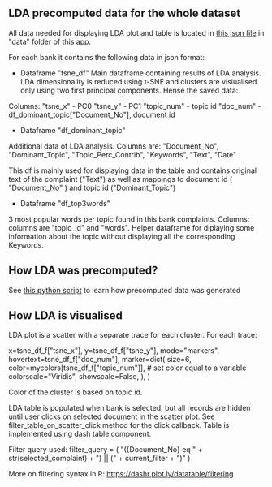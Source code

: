 ## LDA precomputed data for the whole dataset

All data needed for displaying LDA plot and table is located in [this json file](https://github.com/vildly/dash-sample-apps/blob/master/apps/dash-nlp/data/precomputed.json) in "data" folder of this app. 

For each bank it contains the following data in json format:

* Dataframe  "tsne_df" 
Main dataframe containing results of LDA analysis. LDA dimensionality is reduced using t-SNE and clusters are visiualised only using two first principal components. Hense the saved data: 

Columns: 
"tsne_x" - PC0
"tsne_y" - PC1
"topic_num" - topic id
"doc_num" -  df_dominant_topic["Document_No"], document id
                

* Dataframe "df_dominant_topic"

Additional data of LDA analysis. Columns are:
  "Document_No",
  "Dominant_Topic",
  "Topic_Perc_Contrib",
  "Keywords",
  "Text",
  "Date"

This df is mainly used for displaying data in the table and contains original text of the complaint ("Text") as well as mappings to document id (  "Document_No" ) and topic id ("Dominant_Topic")

* Dataframe "df_top3words" 

3 most popular words per topic found in this bank complaints. Columns: 
columns are "topic_id" and "words". Helper dataframe for diplaying some information about the topic
without displaying all the corresponding Keywords. 


## How LDA was precomputed? 
See [this python script](https://github.com/plotly/dash-sample-apps/blob/master/apps/dash-nlp/precomputing.py) to learn how precomputed data was generated 

## How LDA is visualised 
LDA plot is a scatter with a separate trace for each cluster. For each trace:

x=tsne_df_f["tsne_x"],
y=tsne_df_f["tsne_y"],
mode="markers",
hovertext=tsne_df_f["doc_num"],
marker=dict(
    size=6,
    color=mycolors[tsne_df_f["topic_num"]],  # set color equal to a variable
    colorscale="Viridis",
    showscale=False,
),
)

Color of the cluster is based on topic id. 

LDA table is populated when bank is selected, but all records are hidden until user clicks on selected document in the scatter plot. See filter_table_on_scatter_click method for the click callback. Table is implemented using dash table component.

Filter query used:
filter_query = (
    "({Document_No} eq "
    + str(selected_complaint)
    + ") || ("
    + current_filter
    + ")"
)

More on filtering syntax in R: https://dashr.plot.ly/datatable/filtering

       
